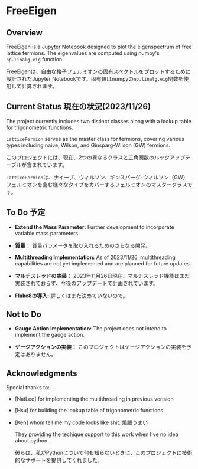 # FreeEigen

## Overview

FreeEigen is a Jupyter Notebook designed to plot the eigenspectrum of free lattice fermions. The eigenvalues are computed using numpy's `np.linalg.eig` function.

FreeEigenは、自由な格子フェルミオンの固有スペクトルをプロットするために設計されたJupyter Notebookです。固有値はnumpyの`np.linalg.eig`関数を使用して計算されます。


## Current Status 現在の状況(2023/11/26)

The project currently includes two distinct classes along with a lookup table for trigonometric functions. 

`LatticeFermion` serves as the master class for fermions, covering various types including naive, Wilson, and Ginsparg-Wilson (GW) fermions.

このプロジェクトには、現在、2つの異なるクラスと三角関数のルックアップテーブルが含まれています。

`LatticeFermion`は、ナイーブ、ウィルソン、ギンスパーグ-ウィルソン（GW）フェルミオンを含む様々なタイプをカバーするフェルミオンのマスタークラスです。

## To Do 予定 

- **Extend the Mass Parameter:** Further development to incorporate variable mass parameters.
  
- **質量：** 質量パラメータを取り入れるためのさらなる開発。
  
- **Multithreading Implementation:** As of 2023/11/26, multithreading capabilities are not yet implemented and are planned for future updates.
  
- **マルチスレッドの実装：** 2023年11月26日現在、マルチスレッド機能はまだ実装されておらず、今後のアップデートで計画されています。

- **Flake8の導入:** 詳しくはまた決めていないので。
  
## Not to Do

- **Gauge Action Implementation:** The project does not intend to implement the gauge action.
  
- **ゲージアクションの実装：** このプロジェクトはゲージアクションの実装を予定はありません。


## Acknowledgments
Special thanks to:
- [NatLee] for implementing the multithreading in previous verision
- [Hsu] for building the lookup table of trigonometric functions
- [Ken] whom tell me my code looks like shit. 燒臘うまい
  
  They providing the techique support to this work when I've no idea about python.
  
  彼らは、私がPythonについて何も知らないときに、このプロジェクトに技術的なサポートを提供してくれました。
